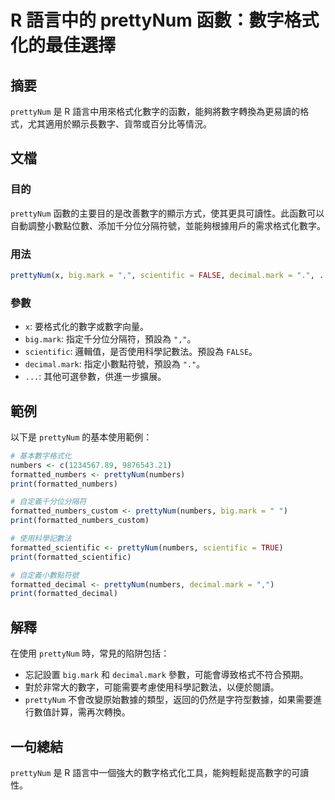 <!--
Meta Description: # R 語言中的 prettyNum 函數：數字格式化的最佳選擇 ## 摘要 `prettyNum` 是 R 語言中用來格式化數字的函數，能夠將數字轉換為更易讀的格式，尤其適用於顯示長數字、貨幣或百分比等情況。 ## 文檔 ### 目的 `prettyNum` 函數的主要目的是改善數字的顯示方式，使...
Meta Keywords: prettynum, mark, numbers, big, decimal
-->

# R 語言中的 prettyNum 函數：數字格式化的最佳選擇

## 摘要
`prettyNum` 是 R 語言中用來格式化數字的函數，能夠將數字轉換為更易讀的格式，尤其適用於顯示長數字、貨幣或百分比等情況。

## 文檔
### 目的
`prettyNum` 函數的主要目的是改善數字的顯示方式，使其更具可讀性。此函數可以自動調整小數點位數、添加千分位分隔符號，並能夠根據用戶的需求格式化數字。

### 用法
```R
prettyNum(x, big.mark = ",", scientific = FALSE, decimal.mark = ".", ...)
```

### 參數
- `x`: 要格式化的數字或數字向量。
- `big.mark`: 指定千分位分隔符，預設為 `","`。
- `scientific`: 邏輯值，是否使用科學記數法。預設為 `FALSE`。
- `decimal.mark`: 指定小數點符號，預設為 `"."`。
- `...`: 其他可選參數，供進一步擴展。

## 範例
以下是 `prettyNum` 的基本使用範例：

```R
# 基本數字格式化
numbers <- c(1234567.89, 9876543.21)
formatted_numbers <- prettyNum(numbers)
print(formatted_numbers)

# 自定義千分位分隔符
formatted_numbers_custom <- prettyNum(numbers, big.mark = " ")
print(formatted_numbers_custom)

# 使用科學記數法
formatted_scientific <- prettyNum(numbers, scientific = TRUE)
print(formatted_scientific)

# 自定義小數點符號
formatted_decimal <- prettyNum(numbers, decimal.mark = ",")
print(formatted_decimal)
```

## 解釋
在使用 `prettyNum` 時，常見的陷阱包括：
- 忘記設置 `big.mark` 和 `decimal.mark` 參數，可能會導致格式不符合預期。
- 對於非常大的數字，可能需要考慮使用科學記數法，以便於閱讀。
- `prettyNum` 不會改變原始數據的類型，返回的仍然是字符型數據，如果需要進行數值計算，需再次轉換。

## 一句總結
`prettyNum` 是 R 語言中一個強大的數字格式化工具，能夠輕鬆提高數字的可讀性。